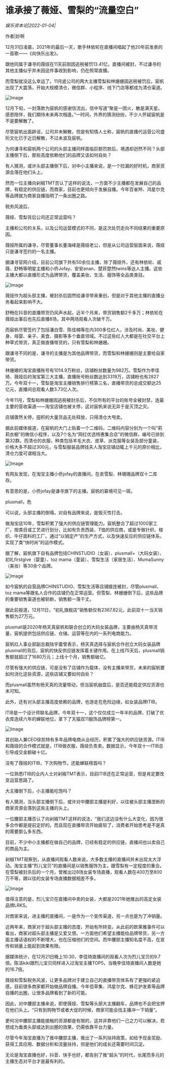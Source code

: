 # 谁承接了薇娅、雪梨的“流量空白”

*娱乐资本论|2022-01-04|*

作者|妙啊

12月31日凌晨，2021年的最后一天，歌手林依轮在直播间唱起了他20年前发表的一首歌——《向快乐出发》。

跟他同属于谦寻的薇娅在11天前刚因逃税被罚13.41亿，直播间被封，不过谦寻的其他主播似乎并未因这件事收到影响，仍在照常直播。

而雪梨就没这么幸运了。11月底公司的两大主播雪梨和林姗姗因逃税被罚后，宸帆出现了大震荡，开始大规模清仓，微信群、小程序、线下门店等都成为清仓渠道。

![Image](https://p26.toutiaoimg.com/origin/tos-cn-i-qvj2lq49k0/e391b3797c4d4ad08a4a8fc5b1d99a94?from=pc)

12月下旬，一封落款为宸帆的感谢信流出，信中写道“聚是一团火，散是满天星。感恩陪伴，我们期待未来再次相逢。”一时间，外界的猜测纷纷，不少人怀疑宸帆是不是要解散了。

尽管宸帆出面辟谣，公司并未解散，但是有知情人士称，宸帆的直播代运营公司盛珩文化已于近日解散，不过未波及宸帆。

为何谦寻和宸帆两个公司的头部主播同样面临巨额罚款后，境遇却迥然不同？头部主播倒下后，那些高度依赖他们的品牌又该如何自处？

有人猜测，或许头部主播倒下后，对中小主播来说，是一个捡漏的好时机，商家资源会落在他们头上。

然而一位主播向剁椒TMT否认了这样的说法，一方面不少主播都在发展自己的品牌，有稳定的供应链，而商家，目前也更倾向于发展自播。今年百雀羚、鸿星尔克等品牌就为商家自播指明了一条出圈之路。

税务风波后，

薇娅、雪梨背后公司还正常运营吗？

主播和公司的关系，以及公司运营模式的不同，是这次处罚走向不同结果的重要原因。

薇娅所属的谦寻，尽管董事长董海峰是薇娅老公，但是从公司运营层面来说，薇娅只是谦寻签约的一名主播。

据谦寻官网介绍，目前公司旗下共有50余位主播，除了薇娅外，还有林依轮、戚薇、舒畅等明星主播和小侨Jofay、安安anan、楚菲楚然twins等达人主播。这些主播大都以直播形式为品牌带货，覆盖美妆、生活、服饰等全品类类目。

![Image](https://p26.toutiaoimg.com/origin/tos-cn-i-qvj2lq49k0/d88cb0c535114e06a5e4ce32f170b864?from=pc)

薇娅作为超头部主播，被封杀后固然给谦寻带来重创，但是对于其他主播的直播业务看起来影响不大。

舒畅在抖音的直播带货仍风声水起，近半个月来，带货销售额2千多万；林依轮在薇娅出事后也先后直播8场，其中两场观看人次破千万。

而宸帆尽管签约了包括潘白雪、陈佳楠等在内300多位红人，涉及时尚、美妆、健身、母婴、亲子、美食、摄影等多个垂直领域。不过这些红人大都是在社交平台上种草式带货，真正做直播带货的，只有雪梨和林姗姗。

跟谦寻不同的是，谦寻的主播是为其他品牌带货，而雪梨和林姗姗则是主要给自家带货。

林姗姗的淘宝直播账号有1014.9万粉丝，店铺粉丝数量为982万。雪梨作为李佳琦、薇娅后的淘宝第三大主播，直播账号粉丝数达到3319万，店铺粉也有2827万。今年双十一，雪梨是淘宝主播销售排行榜第三名，直播带货的总成交额达25亿元，直播间总观看人数3.73亿人次。

今年11月，雪梨和林姗姗因逃税被封杀后，不仅所有的平台的账号全被封禁，连最主要的营收渠道——淘宝店铺也被关停，这对宸帆来说无异于是灭顶之灾。

店铺骤然关停，囤积的大量货品无处释放，只得清仓大甩卖。

据此前媒体报道，在宸帆的大门上贴着一个二维码，二维码内容分别为一个叫“莉莉衣橱”的微信小程序，以及7个名为“网红优选特惠集合店”的微信群，编号已排到第32群。而清仓的衣服，种类包括羊毛大衣、皮草、派克服等女装及部分童装，价格大多不超过300元，与雪梨服装品牌钱夫人淘宝店铺动辄上千元的原价相比，清仓力度可谓相当大。

![Image](https://p26.toutiaoimg.com/origin/tos-cn-i-qvj2lq49k0/2fec8f8821a34e1195deca8ab259cf52?from=pc)

有网友发现，在淘宝主播小侨jofay的直播间，在卖雪梨、林珊珊品牌双十二库存。

有意思的是，小侨jofay是谦寻旗下的主播。宸帆的窘境可见一斑。

plusmall，危

可以说，头部主播的倒塌，对自有品牌来说，是毁灭性打击。

做淘宝店10年，雪梨积累了强大的供应链管理能力。宸帆整合了超过1000家工厂，按类目或工艺进行划分，比如有负责西装、T恤的供应商，或是专做针织、梭织、牛仔面料的工厂。通过“以销定产”的生产方式，以及快速反应的供应链体系，实现了类“快时尚”的运作模式。

据了解，宸帆旗下自有品牌包括CHINSTUDIO（女装）、plusmall+（大码女装）、初礼firstgive（婴童）、toz mama（童装）、雪梨生活（家居生活）、MumaSunny（美妆）等30余个品牌。

![Image](https://p26.toutiaoimg.com/origin/tos-cn-i-qvj2lq49k0/8a25b8d5b46249efb69caa7b00c4f1aa?from=pc)

如今宸帆的自营品牌CHINSTUDIO、雪梨生活等店铺接连被封，尽管plusmall、toz mama等跟名人合作的店铺仍在正常运营。但雪梨、林姗姗倒下后，这些品牌的重要销售渠道也被斩断，销售额一落千丈。

据此前报道，12月11日，“初礼旗舰店”销售额仅有2367.82元，此前双十一当天销售额为27万元。

plusmall是2020年杨天真宸帆和联合创立的大码女装品牌，主要由杨天真带流量，宸帆提供包括供应链、仓储、运营等在内的一系列电商能力。

宸帆红人事业部副总裁陆宇蕾曾表示，杨天真选择与宸帆合作创立大码女装品牌plusmall的背后，宸帆的快反供应链发挥着关键作用。在上线75天后，plusmall销售额就超过了1680万元；上线十个月，销售额破亿。

尽管有强大的供应链，可是没有了店铺作为载体，没有主播来带货，未来的宸帆要如何消化这些资源，这些店铺又要如何自处？

而plusmall虽然有杨天真的流量带动，但当宸帆崩盘后，是否还能稳定供应货源也未可知。

此外，还有对头部主播高度依赖的品牌，也游走在危险边缘，如女装品牌ITIB。

ITIB是一个设计师联名品牌，今年双十一，这个仅仅成立一年半的品牌，打破了优衣库连续六年的蝉联地位，拿下了天猫双11服饰品牌榜第一。

![Image](https://p26.toutiaoimg.com/origin/tos-cn-i-qvj2lq49k0/fb4efcaa914c469793113d6b9c078f06?from=pc)

其创始人兼CEO徐凯特有多年品牌电商从业经历，积累了强大的供应链资源。ITIB和薇娅的合作模式就是，ITIB做衣服，薇娅负责卖。数据显示，今年双十一ITIB总引导成交金额破十亿。

没有了薇娅的ITIB，下次购物节，还能蝉联榜首吗？

一位熟悉ITIB的业内人士对剁椒TMT表示，目前ITIB还在正常运营，但是肯定要改变运营思路了。

大主播倒下后，小主播能吃饱吗？

有人猜测，当头部主播倒下后，或许对中腰部主播是利好，以往被头部主播垄断的商家资源会落到这些主播的头上。

一位腰部主播否认了向剁椒TMT这样的说法，“我们这边没有什么大变化，因为很多合作都是提前定好的。而且现在直播带货开始疲软了，消费者开始思考是不是真的需要那么多东西。

目前，不少中小主播都在做自己的品牌，已经有稳定的供应链，直播间也以卖自己的商品为主。

剁椒TMT观察到，从直播间观看人数来说，大多数主播的直播间并未出现太大浮动。淘宝主播“烈儿宝贝”的直播间是以销售服饰为主，跟雪梨有一定程度的重合。在雪梨被封杀后的一个月，曾推出过8场女装专场直播，观看人数在400万至800万不等，跟以往的女装专场直播数据相差不多。

![Image](https://p26.toutiaoimg.com/origin/tos-cn-i-qvj2lq49k0/748069d1da3f47359858e21f061c16ed?from=pc)

值得注意的是，烈儿宝贝在直播间中卖的女装，大都是2021年她推出的高定女装品牌LRKS。

对商家来说，进主播的直播间，一是作为一个宣传渠道，另一点也是为了冲销量。

近两年来，商家对于超头部主播的态度，开始有所转变。从此前的欧莱雅事件可以看出，商家对超头部主播是又爱又恨。一方面他们希望主播能给品牌带货，另一方面主播话语权的不断增大，也在压缩他们的空间。而中腰部主播知名度不高，在宣传和销量上能起到效果有限。

据媒体统计，在12月21日晚上10:30，李佳琦直播间的观看人次为烈儿宝贝的9.7倍。陈洁kiki跟烈儿宝贝同样进入过淘宝主播TOP5，当晚李佳琦直播间人数是她的16.7倍。

薇娅和雪梨税务风波，让更多品牌对于建立自己的直播带货体系有了更强的紧迫感。目前很多商家都开始做品牌自播。今年佰草集、鸿星尔克、蜂花护发素等品牌自播的出圈，让很多品牌看到了新的可能。

因此，对中腰部主播来说，即使薇娅、雪梨等头部大主播翻车，品牌也不会把宝押在他们头上。“只有到购物节或者大促的时候，商家可能会找主播冲一下销量”。

更何况中腰部主播能接触的资源都是有限的，这并非靠他们一己之力可以解决，若想成为垂类头部或达到出圈的效果，仍需依靠平台力量。

尽管今年淘宝直播为了推中腰部主播，推出了一系列扶持政策，如给予现金奖励、获得工具应用、数据分析和流量扶持，但是他们的成长还需要时间沉淀。

无论是淘宝直播也好，抖音、快手也好，都告别了推“超头”的时代，长尾而多元的主播生态对平台才是最有利的。

